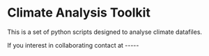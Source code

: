 # Climate Analysis Toolkit

This is a set of python scripts designed to analyse climate datafiles.

If you interest in collaborating contact at -----
